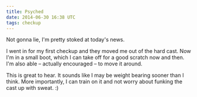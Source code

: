 ```yaml
---
title: Psyched
date: 2014-06-30 16:38 UTC
tags: checkup
---
```


Not gonna lie, I'm pretty stoked at today's news.

I went in for my first checkup and they moved me out of the hard cast. Now I'm in a small boot, which I can take off for a good scratch now and then. I'm also able – actually encouraged – to move it around.

This is great to hear. It sounds like I may be weight bearing sooner than I think. More importantly, I can train on it and not worry about funking the cast up with sweat. :)
